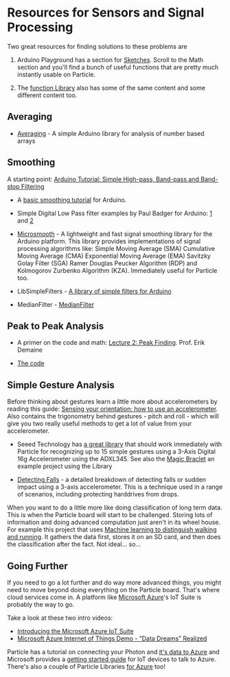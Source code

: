 # Resources for Sensors and Signal Processing

Two great resources for finding solutions to these problems are

1. Arduino Playground has a section for [Sketches](http://playground.arduino.cc/Main/SketchList#Math). Scroll to the Math section and you'll find a bunch of useful functions that are pretty much instantly usable on Particle. 

2. The [function Library](http://playground.arduino.cc/Main/FunctionLibrary) also has some of the same content and some different content too. 



## Averaging

- [Averaging](https://github.com/MajenkoLibraries/Average) - A simple Arduino library for analysis of number based arrays

## Smoothing

A starting point: [Arduino Tutorial: Simple High-pass, Band-pass and Band-stop Filtering](https://www.norwegiancreations.com/2016/03/arduino-tutorial-simple-high-pass-band-pass-and-band-stop-filtering/)

- A [basic smoothing tutorial](https://www.arduino.cc/en/Tutorial/Smoothing) for Arduino.
- Simple Digital Low Pass filter examples by Paul Badger for Arduino: [1](http://playground.arduino.cc/Main/Smooth) and [2](http://playground.arduino.cc/Main/DigitalSmooth)

- [Microsmooth](https://github.com/AsheeshR/Microsmooth) - A lightweight and fast signal smoothing library for the Arduino platform. This library provides implementations of signal processing algorithms like: Simple Moving Average (SMA) Cumulative Moving Average (CMA) Exponential Moving Average (EMA) Savitzky Golay Filter (SGA) Ramer Douglas Peucker Algorithm (RDP) and Kolmogorov Zurbenko Algorithm (KZA). Immediately useful for Particle too. 

- LibSimpleFilters - [A library of simple filters for Arduino](https://github.com/arc12/LibSimpleFilters)

- MedianFilter - [MedianFilter](https://github.com/daPhoosa/MedianFilter)

## Peak to Peak Analysis

- A primer on the code and math: [Lecture 2: Peak Finding](https://courses.csail.mit.edu/6.006/spring11/lectures/lec02.pdf). Prof. Erik Demaine

- [The code](http://www.geeksforgeeks.org/find-a-peak-in-a-given-array/)

## Simple Gesture Analysis

Before thinking about gestures learn a little more about accelerometers by reading this guide: [Sensing your orientation: how to use an accelerometer](http://physics.rutgers.edu/~aatish/teach/srr/workshop3.pdf). Also contains the trigonometry behind gestures - pitch and roll - which will give you two really useful methods to get a lot of value from your accelerometer.

- Seeed Technology has [a great library](https://github.com/Seeed-Studio/Gesture_Recognition) that should work immediately with Particle for recognizing up to 15 simple gestures using a 3-Axis Digital 16g Accelerometer using the ADXL345. See also the [Magic Braclet](https://www.hackster.io/lawliet-zou/magic-bracelet-941d88) an example project using the Library

- [Detecting Falls](http://www.analog.com/en/analog-dialogue/articles/detecting-falls-3-axis-digital-accelerometer.html) - a detailed breakdown of detecting falls or sudden impact using a 3-axis accelerometer. This is a technique used in a range of scenarios, including protecting harddrives from drops. 

When you want to do a little more like doing classification of long term data. This is when the Particle board will start to be challenged. Storing lots of information and doing advanced computation just aren't in its wheel house. For example this project that uses [Machine learning to distinguish walking and running](https://www.hackster.io/Blue_jack/distinguish-walking-and-running-using-machine-learning-ad7eea). It gathers the data first, stores it on an SD card, and then does the classification after the fact. Not ideal... so... 

## Going Further

If you need to go a lot further and do way more advanced things, you might need to move beyond doing everything on the Particle board. That's where cloud services come in. A platform like [Microsoft Azure](https://azure.microsoft.com/en-us/suites/iot-suite/)'s IoT Suite is probably the way to go. 


Take a look at these two intro videos:

- [Introducing the Microsoft Azure IoT Suite](https://www.youtube.com/watch?v=1RmUO3xWqJE)
- [Microsoft Azure Internet of Things Demo - ”Data Dreams” Realized](https://www.youtube.com/watch?v=1RmUO3xWqJE)

Particle has a tutorial on connecting your Photon and [it's data to Azure](https://docs.particle.io/tutorials/integrations/azure-iot-hub/#example-use-cases) and Microsoft provides a [getting started guide](https://github.com/Azure/connectthedots/blob/master/GettingStarted.md) for IoT devices to talk to Azure. There's also a couple of Particle Libraries [for Azure](https://github.com/dxhackers/azuremobilespark) too!